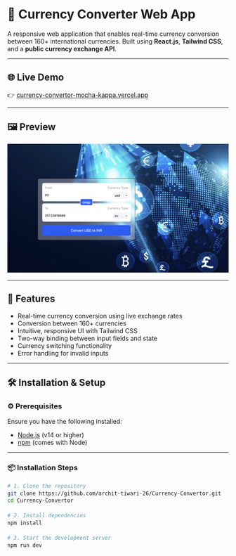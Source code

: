 # 💱 Currency Converter Web App

A responsive web application that enables real-time currency conversion between 160+ international currencies. Built using **React.js**, **Tailwind CSS**, and a **public currency exchange API**.

---

## 🌐 Live Demo

👉 [currency-convertor-mocha-kappa.vercel.app](https://currency-convertor-mocha-kappa.vercel.app/)

---

## 🖼️ Preview

![App Screenshot](./public/screenshot.png)

---

## 🚀 Features

- Real-time currency conversion using live exchange rates
- Conversion between 160+ currencies
- Intuitive, responsive UI with Tailwind CSS
- Two-way binding between input fields and state
- Currency switching functionality
- Error handling for invalid inputs

---

## 🛠️ Installation & Setup

### ⚙️ Prerequisites

Ensure you have the following installed:

- [Node.js](https://nodejs.org/) (v14 or higher)
- [npm](https://www.npmjs.com/) (comes with Node)

---

### 📦 Installation Steps

```bash
# 1. Clone the repository
git clone https://github.com/archit-tiwari-26/Currency-Convertor.git
cd Currency-Convertor

# 2. Install dependencies
npm install

# 3. Start the development server
npm run dev
